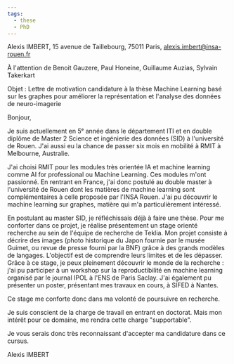 ```yaml
---
tags:
  - these
  - PhD
---
```

Alexis IMBERT,
15 avenue de Taillebourg,
75011 Paris,
[alexis.imbert@insa-rouen.fr](mailto:alexis.imbert@insa-rouen.fr) 

À l'attention de Benoit Gauzere, Paul Honeine, Guillaume Auzias, Sylvain Takerkart 

Objet : Lettre de motivation candidature à la thèse Machine Learning basé sur les graphes pour améliorer la représentation et l'analyse des données de neuro-imagerie 

Bonjour, 

Je suis actuellement en 5ᵉ année dans le département ITI et en double diplôme de Master 2 Science et ingénierie des données (SID) à l'université de Rouen. J'ai aussi eu la chance de passer six mois en mobilité à RMIT à Melbourne, Australie. 

J'ai choisi RMIT pour les modules très orientée IA et machine learning comme AI for professional ou Machine Learning. Ces modules m'ont passionné. En rentrant en France, j'ai donc postulé au double master à l'université de Rouen dont les matières de machine learning sont complémentaires à celle proposée par l'INSA Rouen. J'ai pu découvrir le machine learning sur graphes, matière qui m'a particulièrement intéressé. 

En postulant au master SID, je réfléchissais déjà à faire une thèse. Pour me conforter dans ce projet, je réalise présentement un stage orienté recherche au sein de l'équipe de recherche de Teklia. Mon projet consiste à décrire des images (photo historique du Japon fournie par le musée Guimet, ou revue de presse fourni par la BNF) grâce à des grands modèles de langages. L'objectif est de comprendre leurs limites et de les dépasser. 
Grâce à ce stage, je peux pleinement découvrir le monde de la recherche : j'ai pu participer à un workshop sur la reproductibilité en machine learning organisé par le journal IPOL à l'ENS de Paris Saclay. J'ai également pu présenter un poster, présentant mes travaux en cours, à SIFED à Nantes. 

Ce stage me conforte donc dans ma volonté de poursuivre en recherche. 

Je suis conscient de la charge de travail en entrant en doctorat. 
Mais mon intérêt pour ce domaine, me rendra cette charge "supportable". 

Je vous serais donc très reconnaissant d'accepter ma candidature dans ce cursus. 

Alexis IMBERT